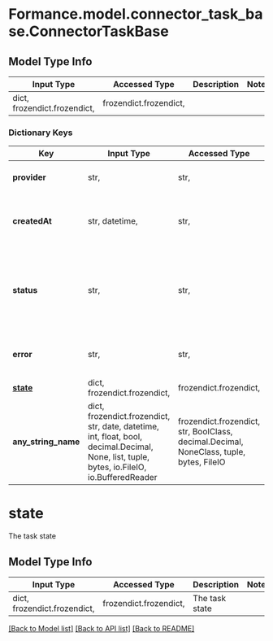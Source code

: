 # Formance.model.connector_task_base.ConnectorTaskBase

## Model Type Info
Input Type | Accessed Type | Description | Notes
------------ | ------------- | ------------- | -------------
dict, frozendict.frozendict,  | frozendict.frozendict,  |  | 

### Dictionary Keys
Key | Input Type | Accessed Type | Description | Notes
------------ | ------------- | ------------- | ------------- | -------------
**provider** | str,  | str,  | The connector code | [optional] 
**createdAt** | str, datetime,  | str,  | The date when the task was created | [optional] value must conform to RFC-3339 date-time
**status** | str,  | str,  | The task status | [optional] must be one of ["stopped", "pending", "terminated", "active", "failed", ] 
**error** | str,  | str,  | The error message if the task failed | [optional] 
**[state](#state)** | dict, frozendict.frozendict,  | frozendict.frozendict,  | The task state | [optional] 
**any_string_name** | dict, frozendict.frozendict, str, date, datetime, int, float, bool, decimal.Decimal, None, list, tuple, bytes, io.FileIO, io.BufferedReader | frozendict.frozendict, str, BoolClass, decimal.Decimal, NoneClass, tuple, bytes, FileIO | any string name can be used but the value must be the correct type | [optional]

# state

The task state

## Model Type Info
Input Type | Accessed Type | Description | Notes
------------ | ------------- | ------------- | -------------
dict, frozendict.frozendict,  | frozendict.frozendict,  | The task state | 

[[Back to Model list]](../../README.md#documentation-for-models) [[Back to API list]](../../README.md#documentation-for-api-endpoints) [[Back to README]](../../README.md)


